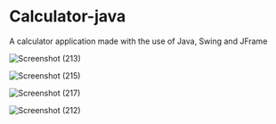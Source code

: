 # Calculator-java
A calculator application made with the use of Java, Swing and JFrame

![Screenshot (213)](https://github.com/nonyea/Calculator-java/assets/63011104/0ef3a12b-739b-46c2-90a1-f131a07668f2)

![Screenshot (215)](https://github.com/nonyea/Calculator-java/assets/63011104/fa1b416e-c6fa-431a-af59-526326773953)

![Screenshot (217)](https://github.com/nonyea/Calculator-java/assets/63011104/30b2c298-79b8-427f-ab0c-61b418de462e)

![Screenshot (212)](https://github.com/nonyea/Calculator-java/assets/63011104/c064a0cb-ff19-4ba0-8411-b6b237da9627)


